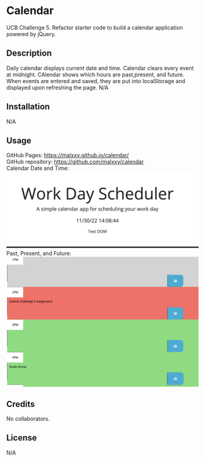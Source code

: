 # Calendar
UCB Challenge 5. Refactor starter code to build a calendar application powered by jQuery.

## Description
Daily calendar displays current date and time. Calendar clears every event at midnight. CAlendar shows which hours are past,present, and future. When events are entered and saved, they are put into localStorage and displayed upon refreshing the page.
N/A
## Installation
N/A
## Usage
GitHub Pages: https://malxxy.github.io/calendar/
<br>
GitHub repository: https://github.com/malxxy/calendar
<br>
Calendar Date and Time:
![calendar date and time](./Assets/dateTime.png)
<br>
Past, Present, and Future:
![calendar oast present and future](./Assets/pastpresentfuture.png)
<br>
## Credits
No collaborators.

## License
N/A